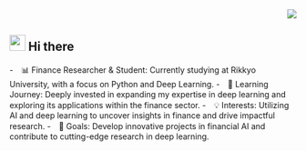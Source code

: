 <!-- 1. GitHub usernameを変更 -->
<div align="right">
  <img src="https://komarev.com/ghpvc/?username=username" />
</div>

<!-- 2. プロフィールや連絡先を変更 -->
## <img src="https://media.giphy.com/media/hvRJCLFzcasrR4ia7z/giphy.gif" width="28"> Hi there

-　📊 Finance Researcher & Student: Currently studying at Rikkyo University, with a focus on Python and Deep Learning.
-　🌱 Learning Journey: Deeply invested in expanding my expertise in deep learning and exploring its applications within the finance sector.
-　💡 Interests: Utilizing AI and deep learning to uncover insights in finance and drive impactful research.
-　🎯 Goals: Develop innovative projects in financial AI and contribute to cutting-edge research in deep learning.
<br>
